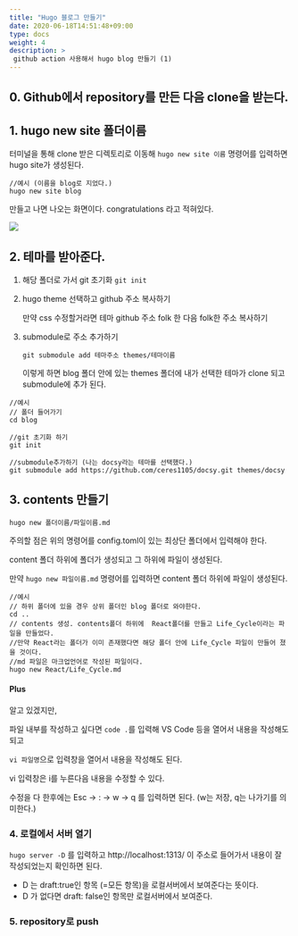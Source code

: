 ```yaml
---
title: "Hugo 블로그 만들기"
date: 2020-06-18T14:51:48+09:00
type: docs
weight: 4
description: >
 github action 사용해서 hugo blog 만들기 (1)
---
```


## 0. Github에서 repository를 만든 다음 clone을 받는다.

## 1. hugo new site 폴더이름
터미널을 통해 clone 받은 디렉토리로 이동해
  `hugo new site 이름` 명령어를 입력하면 hugo site가 생성된다.
  ```
  //예시 (이름을 blog로 지었다.)
  hugo new site blog
  ``` 
 만들고 나면 나오는 화면이다. congratulations 라고 적혀있다. 

![](https://images.velog.io/images/ceres/post/c6586bc5-ef84-4959-bc4d-2884430e4b2b/%EC%8A%A4%ED%81%AC%EB%A6%B0%EC%83%B7,%202020-06-19%2015-40-27.png)

## 2. 테마를 받아준다. 
1) 해당 폴더로 가서 git 초기화
`git init`
2) hugo theme 선택하고 github 주소 복사하기

    만약 css 수정할거라면 테마 github 주소 folk 한 다음 folk한 주소 복사하기
3) submodule로 주소 추가하기


    `git submodule add 테마주소 themes/테마이름`

    이렇게 하면 blog 폴더 안에 있는 themes 폴더에 내가 선택한 테마가 clone 되고 submodule에 추가 된다.

```
//예시
// 폴더 들어가기
cd blog

//git 초기화 하기
git init

//submodule추가하기 (나는 docsy라는 테마를 선택했다.)
git submodule add https://github.com/ceres1105/docsy.git themes/docsy
```

## 3. contents 만들기

`hugo new 폴더이름/파일이름.md ` 

주의할 점은 위의 명령어를 config.toml이 있는 최상단 폴더에서 입력해야 한다. 

content 폴더 하위에 폴더가 생성되고 그 하위에 파일이 생성된다. 

만약 `hugo new 파일이름.md` 명령어를 입력하면 content 폴더 하위에 파일이 생성된다.

```
//예시
// 하위 폴더에 있을 경우 상위 폴더인 blog 폴더로 와야한다.
cd ..
// contents 생성. contents폴더 하위에  React폴더를 만들고 Life_Cycle이라는 파일을 만들었다.
//만약 React라는 폴더가 이미 존재했다면 해당 폴더 안에 Life_Cycle 파일이 만들어 졌을 것이다. 
//md 파일은 마크업언어로 작성된 파일이다.
hugo new React/Life_Cycle.md
```

#### Plus
알고 있겠지만, 

파일 내부를 작성하고 싶다면 `code .`를 입력해 VS Code 등을 열어서 내용을 작성해도 되고

`vi 파일명`으로 입력창을 열어서 내용을 작성해도 된다.

vi 입력창은 i를 누른다음 내용을 수정할 수 있다.

수정을 다 한후에는 Esc -> : -> w -> q 를 입력하면 된다. 
(w는 저장, q는 나가기를 의미한다.) 

### 4. 로컬에서 서버 열기

`hugo server -D` 를 입력하고  http://localhost:1313/ 이 주소로 들어가서 내용이 잘 작성되었는지 확인하면 된다. 

- D 는 draft:true인 항목 (=모든 항목)을 로컬서버에서 보여준다는 뜻이다.
- D 가 없다면 draft: false인 항목만 로컬서버에서 보여준다.

### 5. repository로 push
